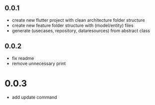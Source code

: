 ## 0.0.1

* create new flutter project with clean architecture folder structure
* create new feature folder structure with (model/entity) files 
* generate (usecases, repository, dataresources) from abstract class
 
## 0.0.2

* fix readme
* remove unnecessary print

# 0.0.3

* add update command